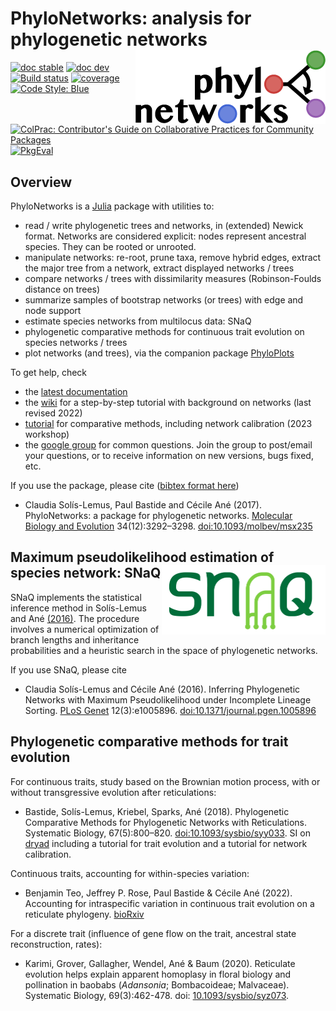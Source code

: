 # PhyloNetworks: analysis for phylogenetic networks <img src="docs/src/logo_text.png" align=right>

[![doc stable](https://img.shields.io/badge/docs-stable-blue.svg)](https://juliaphylo.github.io/PhyloNetworks.jl/stable)
[![doc dev](https://img.shields.io/badge/docs-dev-blue.svg)](https://juliaphylo.github.io/PhyloNetworks.jl/dev)
[![Build status](https://github.com/juliaphylo/PhyloNetworks.jl/workflows/CI/badge.svg?branch=master)](https://github.com/juliaphylo/PhyloNetworks.jl/actions/workflows/ci.yml)
[![coverage](https://codecov.io/gh/juliaphylo/PhyloNetworks.jl/branch/master/graph/badge.svg)](https://codecov.io/gh/juliaphylo/PhyloNetworks.jl)
[![Code Style: Blue](https://img.shields.io/badge/code%20style-blue-4495d1.svg)](https://github.com/invenia/BlueStyle)
[![ColPrac: Contributor's Guide on Collaborative Practices for Community Packages](https://img.shields.io/badge/ColPrac-Contributor's%20Guide-blueviolet)](https://github.com/SciML/ColPrac)
[![PkgEval](https://JuliaCI.github.io/NanosoldierReports/pkgeval_badges/P/PhyloNetworks.svg)](https://JuliaCI.github.io/NanosoldierReports/pkgeval_badges/report.html)

## Overview

PhyloNetworks is a [Julia](http://julialang.org) package with utilities to:
- read / write phylogenetic trees and networks,
  in (extended) Newick format.
  Networks are considered explicit: nodes represent ancestral species.
  They can be rooted or unrooted.
- manipulate networks: re-root, prune taxa, remove hybrid edges,
  extract the major tree from a network, extract displayed networks / trees
- compare networks / trees with dissimilarity measures
  (Robinson-Foulds distance on trees)
- summarize samples of bootstrap networks (or trees)
  with edge and node support
- estimate species networks from multilocus data: SNaQ
- phylogenetic comparative methods for continuous trait evolution
  on species networks / trees
- plot networks (and trees), via the companion package
  [PhyloPlots](https://github.com/juliaphylo/PhyloPlots.jl)

To get help, check

- the [latest documentation](https://juliaphylo.github.io/PhyloNetworks.jl/dev)
- the [wiki](https://github.com/juliaphylo/PhyloNetworks.jl/wiki) for a step-by-step tutorial
  with background on networks (last revised 2022)
- [tutorial](https://cecileane.github.io/networkPCM-workshop/) for
  comparative methods, including network calibration (2023 workshop)
- the [google group](https://groups.google.com/forum/#!forum/phylonetworks-users)
  for common questions. Join the group to post/email your questions,
  or to receive information on new versions, bugs fixed, etc.

If you use the package, please cite ([bibtex format here](CITATION.bib))

- Claudia Sol&iacute;s-Lemus, Paul Bastide and C&eacute;cile An&eacute; (2017).
  PhyloNetworks: a package for phylogenetic networks.
  [Molecular Biology and Evolution](https://academic.oup.com/mbe/article/doi/10.1093/molbev/msx235/4103410/PhyloNetworks-a-package-for-phylogenetic-networks?guestAccessKey=230afceb-df28-4160-832d-aa7c73f86369)
  34(12):3292–3298.
  [doi:10.1093/molbev/msx235](https://doi.org/10.1093/molbev/msx235)

## Maximum pseudolikelihood estimation of species network: SNaQ <img src="docs/src/snaq.png" align=right title="SNaQ logo" width=262.5 height=111>
<!-- ![SNaQ logo](http://pages.stat.wisc.edu/~claudia/Images/snaq.png)
original size: 525px × 222px-->

SNaQ implements the statistical inference method in Sol&iacute;s-Lemus and An&eacute;
[(2016)](http://journals.plos.org/plosgenetics/article?id=10.1371/journal.pgen.1005896).
The procedure involves a
numerical optimization of branch lengths and inheritance probabilities
and a heuristic search in the space of phylogenetic
networks.

If you use SNaQ, please cite

- Claudia Sol&iacute;s-Lemus and C&eacute;cile An&eacute; (2016).
  Inferring Phylogenetic Networks with Maximum Pseudolikelihood under Incomplete Lineage Sorting.
  [PLoS Genet](http://journals.plos.org/plosgenetics/article?id=10.1371/journal.pgen.1005896)
  12(3):e1005896.
  [doi:10.1371/journal.pgen.1005896](https://doi.org/10.1371/journal.pgen.1005896)

## Phylogenetic comparative methods for trait evolution

For continuous traits, study based on the Brownian motion process,
with or without transgressive evolution after reticulations:

- Bastide, Solís-Lemus, Kriebel, Sparks, Ané (2018).
  Phylogenetic Comparative Methods for Phylogenetic Networks with Reticulations.
  Systematic Biology, 67(5):800–820.
  [doi:10.1093/sysbio/syy033](https://doi.org/10.1093/sysbio/syy033).
  SI on [dryad](http://dx.doi.org/10.5061/dryad.nt2g6)
  including a tutorial for trait evolution
  and a tutorial for network calibration.

Continuous traits, accounting for within-species variation:

- Benjamin Teo, Jeffrey P. Rose, Paul Bastide & Cécile Ané (2022).
  Accounting for intraspecific variation in continuous trait evolution
  on a reticulate phylogeny.
  [bioRxiv](https://doi.org/10.1101/2022.05.12.490814)

For a discrete trait (influence of gene flow on the trait,
ancestral state reconstruction, rates):

- Karimi, Grover, Gallagher, Wendel, Ané & Baum (2020). Reticulate evolution
  helps explain apparent homoplasy in floral biology and pollination in baobabs
  (*Adansonia*; Bombacoideae; Malvaceae).
  Systematic Biology,
  69(3):462-478. doi: [10.1093/sysbio/syz073](https://academic.oup.com/sysbio/advance-article/doi/10.1093/sysbio/syz073/5613901?guestAccessKey=a32e7dd3-27fd-4a13-b171-7ff5d6da0e01).
